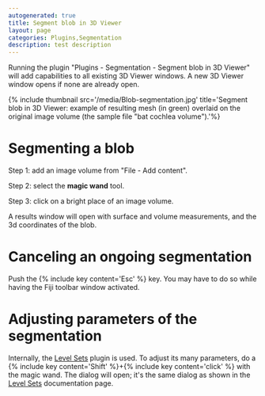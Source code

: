 ```yaml
---
autogenerated: true
title: Segment blob in 3D Viewer
layout: page
categories: Plugins,Segmentation
description: test description
---
```


Running the plugin "Plugins - Segmentation - Segment blob in 3D Viewer" will add capabilities to all existing 3D Viewer windows. A new 3D Viewer window opens if none are already open.

{% include thumbnail src='/media/Blob-segmentation.jpg' title='Segment blob in 3D Viewer: example of resulting mesh (in green) overlaid on the original image volume (the sample file "bat cochlea volume").'%}

Segmenting a blob
=================

Step 1: add an image volume from "File - Add content".

Step 2: select the **magic wand** tool.

Step 3: click on a bright place of an image volume.

A results window will open with surface and volume measurements, and the 3d coordinates of the blob.

Canceling an ongoing segmentation
=================================

Push the {% include key content='Esc' %} key. You may have to do so while having the Fiji toolbar window activated.

Adjusting parameters of the segmentation
========================================

Internally, the [Level Sets](/plugins/level-sets) plugin is used. To adjust its many parameters, do a {% include key content='Shift' %}+{% include key content='click' %} with the magic wand. The dialog will open; it's the same dialog as shown in the [Level Sets](/plugins/level-sets) documentation page.

 
